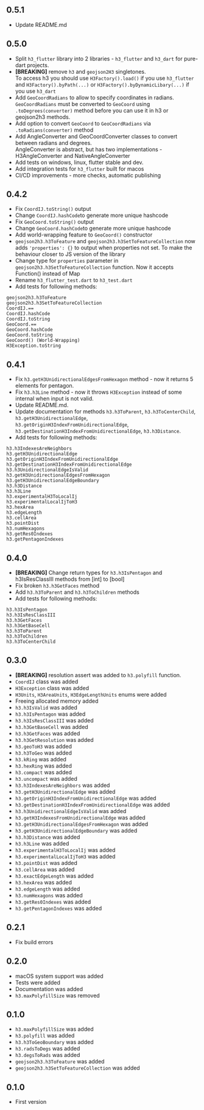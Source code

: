 
## 0.5.1
* Update README.md

## 0.5.0
* Split `h3_flutter` library into 2 libraries - `h3_flutter` and `h3_dart` for pure-dart projects.
* **[BREAKING]** remove `h3` and `geojson2H3` singletones.  
  To access h3 you should use `H3Factory().load()` if you use `h3_flutter` and `H3Factory().byPath(...)` or `H3Factory().byDynamicLibary(...)` if you use `h3_dart`
* Add `GeoCoordRadians` to allow to specify coordinates in radians.  
  `GeoCoordRadians` must be converted to `GeoCoord` using `.toDegrees(converter)` method before you can use it in h3 or geojson2h3 methods.
* Add option to convert `GeoCoord` to `GeoCoordRadians` via `.toRadians(converter)` method
* Add AngleConverter and GeoCoordConverter classes to convert between radians and degrees.  
  AngleConverter is abstract, but has two implementations - H3AngleConverter and NativeAngleConverter
* Add tests on windows, linux, flutter stable and dev.
* Add integration tests for `h3_flutter` built for macos
* CI/CD improvements - more checks, automatic publishing

## 0.4.2
* Fix `CoordIJ.toString()` output
* Change `CoordIJ.hashCode`to generate more unique hashcode
* Fix `GeoCoord.toString()` output
* Change `GeoCoord.hashCode`to generate more unique hashcode
* Add world-wrapping feature to `GeoCoord()` constructor
* `geojson2h3.h3ToFeature` and `geojson2h3.h3SetToFeatureCollection` now adds `'properties': {}` to output when properties not set. To make the behaviour closer to JS version of the library
* Change type for `properties` parameter in `geojson2h3.h3SetToFeatureCollection` function. Now it accepts Function() instead of Map
* Rename `h3_flutter_test.dart` to `h3_test.dart`
* Add tests for following methods:
```
geojson2h3.h3ToFeature
geojson2h3.h3SetToFeatureCollection
CoordIJ.==
CoordIJ.hashCode
CoordIJ.toString
GeoCoord.==
GeoCoord.hashCode
GeoCoord.toString
GeoCoord() (World-Wrapping)
H3Exception.toString
```

## 0.4.1
* Fix `h3.getH3UnidirectionalEdgesFromHexagon` method - now it returns 5 elements for pentagon.
* Fix `h3.h3Line` method - now it throws `H3Exception` instead of some internal when input is not valid.
* Update README.md.
* Update documentation for methods `h3.h3ToParent`, `h3.h3ToCenterChild`, `h3.getH3UnidirectionalEdge`, `h3.getOriginH3IndexFromUnidirectionalEdge`, `h3.getDestinationH3IndexFromUnidirectionalEdge`, `h3.h3Distance`.
* Add tests for following methods:
```
h3.h3IndexesAreNeighbors
h3.getH3UnidirectionalEdge
h3.getOriginH3IndexFromUnidirectionalEdge
h3.getDestinationH3IndexFromUnidirectionalEdge
h3.h3UnidirectionalEdgeIsValid
h3.getH3UnidirectionalEdgesFromHexagon
h3.getH3UnidirectionalEdgeBoundary
h3.h3Distance
h3.h3Line
h3.experimentalH3ToLocalIj
h3.experimentalLocalIjToH3
h3.hexArea
h3.edgeLength
h3.cellArea
h3.pointDist
h3.numHexagons
h3.getRes0Indexes
h3.getPentagonIndexes
```

## 0.4.0
* **[BREAKING]** Change return types for `h3.h3IsPentagon` and h3IsResClassIII methods from [int] to [bool]
* Fix broken `h3.h3GetFaces` method
* Add `h3.h3ToParent` and `h3.h3ToChildren` methods
* Add tests for following methods:
```
h3.h3IsPentagon
h3.h3IsResClassIII
h3.h3GetFaces
h3.h3GetBaseCell
h3.h3ToParent
h3.h3ToChildren
h3.h3ToCenterChild
```

## 0.3.0
* **[BREAKING]** resolution assert was added to `h3.polyfill` function.
* `CoordIJ` class was added
* `H3Exception` class was added
* `H3Units`, `H3AreaUnits`, `H3EdgeLengthUnits` enums were added
* Freeing allocated memory added
* `h3.h3IsValid` was added
* `h3.h3IsPentagon` was added
* `h3.h3IsResClassIII` was added
* `h3.h3GetBaseCell` was added
* `h3.h3GetFaces` was added
* `h3.h3GetResolution` was added
* `h3.geoToH3` was added
* `h3.h3ToGeo` was added
* `h3.kRing` was added
* `h3.hexRing` was added
* `h3.compact` was added
* `h3.uncompact` was added
* `h3.h3IndexesAreNeighbors` was added
* `h3.getH3UnidirectionalEdge` was added
* `h3.getOriginH3IndexFromUnidirectionalEdge` was added
* `h3.getDestinationH3IndexFromUnidirectionalEdge` was added
* `h3.h3UnidirectionalEdgeIsValid` was added
* `h3.getH3IndexesFromUnidirectionalEdge` was added
* `h3.getH3UnidirectionalEdgesFromHexagon` was added
* `h3.getH3UnidirectionalEdgeBoundary` was added
* `h3.h3Distance` was added
* `h3.h3Line` was added
* `h3.experimentalH3ToLocalIj` was added
* `h3.experimentalLocalIjToH3` was added
* `h3.pointDist` was added
* `h3.cellArea` was added
* `h3.exactEdgeLength` was added
* `h3.hexArea` was added
* `h3.edgeLength` was added
* `h3.numHexagons` was added
* `h3.getRes0Indexes` was added
* `h3.getPentagonIndexes` was added


## 0.2.1

* Fix build errors

## 0.2.0

* macOS system support was added
* Tests were added
* Documentation was added
* `h3.maxPolyfillSize` was removed
## 0.1.0

* `h3.maxPolyfillSize` was added
* `h3.polyfill` was added
* `h3.h3ToGeoBoundary` was added
* `h3.radsToDegs` was added
* `h3.degsToRads` was added
* `geojson2h3.h3ToFeature` was added
* `geojson2h3.h3SetToFeatureCollection` was added

## 0.1.0

* First version
